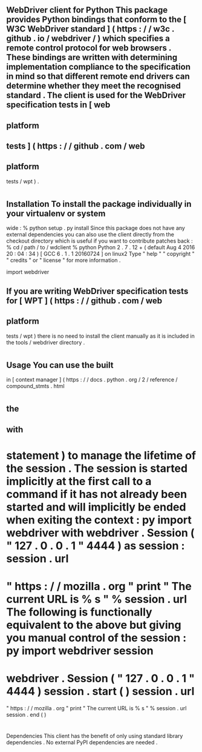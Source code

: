 #
WebDriver
client
for
Python
This
package
provides
Python
bindings
that
conform
to
the
[
W3C
WebDriver
standard
]
(
https
:
/
/
w3c
.
github
.
io
/
webdriver
/
)
which
specifies
a
remote
control
protocol
for
web
browsers
.
These
bindings
are
written
with
determining
implementation
compliance
to
the
specification
in
mind
so
that
different
remote
end
drivers
can
determine
whether
they
meet
the
recognised
standard
.
The
client
is
used
for
the
WebDriver
specification
tests
in
[
web
-
platform
-
tests
]
(
https
:
/
/
github
.
com
/
web
-
platform
-
tests
/
wpt
)
.
#
#
Installation
To
install
the
package
individually
in
your
virtualenv
or
system
-
wide
:
%
python
setup
.
py
install
Since
this
package
does
not
have
any
external
dependencies
you
can
also
use
the
client
directly
from
the
checkout
directory
which
is
useful
if
you
want
to
contribute
patches
back
:
%
cd
/
path
/
to
/
wdclient
%
python
Python
2
.
7
.
12
+
(
default
Aug
4
2016
20
:
04
:
34
)
[
GCC
6
.
1
.
1
20160724
]
on
linux2
Type
"
help
"
"
copyright
"
"
credits
"
or
"
license
"
for
more
information
.
>
>
>
import
webdriver
>
>
>
If
you
are
writing
WebDriver
specification
tests
for
[
WPT
]
(
https
:
/
/
github
.
com
/
web
-
platform
-
tests
/
wpt
)
there
is
no
need
to
install
the
client
manually
as
it
is
included
in
the
tools
/
webdriver
directory
.
#
#
Usage
You
can
use
the
built
-
in
[
context
manager
]
(
https
:
/
/
docs
.
python
.
org
/
2
/
reference
/
compound_stmts
.
html
#
the
-
with
-
statement
)
to
manage
the
lifetime
of
the
session
.
The
session
is
started
implicitly
at
the
first
call
to
a
command
if
it
has
not
already
been
started
and
will
implicitly
be
ended
when
exiting
the
context
:
py
import
webdriver
with
webdriver
.
Session
(
"
127
.
0
.
0
.
1
"
4444
)
as
session
:
session
.
url
=
"
https
:
/
/
mozilla
.
org
"
print
"
The
current
URL
is
%
s
"
%
session
.
url
The
following
is
functionally
equivalent
to
the
above
but
giving
you
manual
control
of
the
session
:
py
import
webdriver
session
=
webdriver
.
Session
(
"
127
.
0
.
0
.
1
"
4444
)
session
.
start
(
)
session
.
url
=
"
https
:
/
/
mozilla
.
org
"
print
"
The
current
URL
is
%
s
"
%
session
.
url
session
.
end
(
)
#
#
Dependencies
This
client
has
the
benefit
of
only
using
standard
library
dependencies
.
No
external
PyPI
dependencies
are
needed
.
